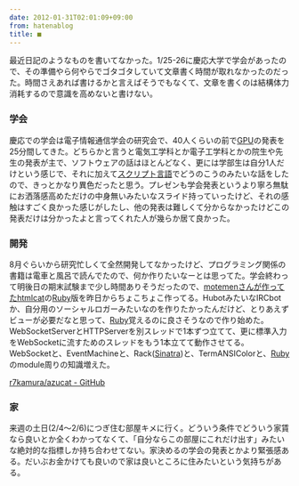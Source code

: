 ```yaml
---
date: 2012-01-31T02:01:09+09:00
from: hatenablog
title: ■
---
```


<p>最近日記のようなものを書いてなかった。1/25-26に慶応大学で学会があったので、その準備やら何やらでゴタゴタしていて文章書く時間が取れなかったのだった。時間さえあれば書けるかと言えばそうでもなくて、文章を書くのは結構体力消耗するので意識を高めないと書けない。</p>

<div class="section">
    <h3>学会</h3>
    <p>慶応での学会は電子情報通信学会の研究会で、40人くらいの前で<a class="keyword" href="http://d.hatena.ne.jp/keyword/GPU">GPU</a>の発表を25分間してきた。どちらかと言うと電気工学科とか電子工学科とかの院生や先生の発表が主で、ソフトウェアの話はほとんどなく、更には学部生は自分1人だけという感じで、それに加えて<a class="keyword" href="http://d.hatena.ne.jp/keyword/%A5%B9%A5%AF%A5%EA%A5%D7%A5%C8%B8%C0%B8%EC">スクリプト言語</a>でどうのこうのみたいな話をしたので、きっとかなり異色だったと思う。プレゼンも学会発表というより寧ろ無駄にお洒落感高めただけの中身無いみたいなスライド持っていったけど、それの感触はすごく良かった感じがしたし、他の発表は難しくて分からなかったけどこの発表だけは分かったよと言ってくれた人が幾らか居て良かった。</p>

</div>
<div class="section">
    <h3>開発</h3>
    <p>8月ぐらいから研究忙しくて全然開発してなかったけど、プログラミング関係の書籍は電車と風呂で読んでたので、何か作りたいなーとは思ってた。学会終わって明後日の期末試験まで少し時間ありそうだったので、<a href="http://subtech.g.hatena.ne.jp/motemen/20120120/1326987165">motemen&#x3055;&#x3093;&#x304C;&#x4F5C;&#x3063;&#x3066;&#x305F;htmlcat</a>の<a class="keyword" href="http://d.hatena.ne.jp/keyword/Ruby">Ruby</a>版を昨日からちょこちょこ作ってる。HubotみたいなIRCbotか、自分用のソーシャルロガーみたいなのを作りたかったんだけど、とりあえずビューが必要だなと思って、<a class="keyword" href="http://d.hatena.ne.jp/keyword/Ruby">Ruby</a>覚えるのに良さそうなので作り始めた。WebSocketServerとHTTPServerを別スレッドで1本ずつ立てて、更に標準入力をWebSocketに流すためのスレッドをもう1本立てて動作させてる。WebSocketと、EventMachineと、Rack(<a class="keyword" href="http://d.hatena.ne.jp/keyword/Sinatra">Sinatra</a>)と、TermANSIColorと、<a class="keyword" href="http://d.hatena.ne.jp/keyword/Ruby">Ruby</a>のmodule周りの知識増えた。</p><p><a href="https://github.com/r7kamura/azucat">r7kamura/azucat - GitHub</a></p>

</div>
<div class="section">
    <h3>家</h3>
    <p>来週の土日(2/4〜2/6)につぎ住む部屋キメに行く。どういう条件でどういう家賃なら良いとか全くわかってなくて、「自分ならこの部屋にこれだけ出す」みたいな絶対的な指標しか持ち合わせてない。家決めるの学会の発表とかより緊張感ある。だいぶお金かけても良いので家は良いところに住みたいという気持ちがある。</p>

</div>
